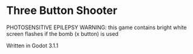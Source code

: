 # Three Button Shooter

PHOTOSENSITIVE EPILEPSY WARNING: this game contains bright white screen flashes if the bomb (x button) is used

Written in Godot 3.1.1
